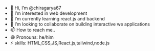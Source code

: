 - 👋 Hi, I’m @chiragarya67
- 👀 I’m interested in web development
- 🌱 I’m currently learning react.js and backend
- 💞️ I’m looking to collaborate on building interactive we applications
- 📫 How to reach me..
- 😄 Pronouns: he/him
- ⚡ skills: HTML,CSS,JS,React.js,tailwind,node.js

<!---
chiragarya67/chiragarya67 is a ✨ special ✨ repository because its `README.md` (this file) appears on your GitHub profile.
You can click the Preview link to take a look at your changes.
--->
